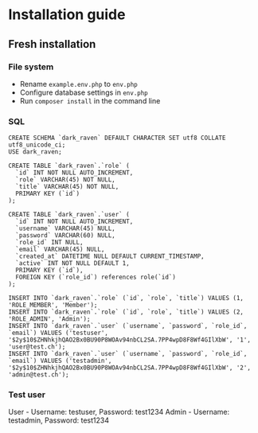 # Installation guide

## Fresh installation

### File system
- Rename `example.env.php` to `env.php`
- Configure database settings in `env.php`
- Run `composer install` in the command line

### SQL
```
CREATE SCHEMA `dark_raven` DEFAULT CHARACTER SET utf8 COLLATE utf8_unicode_ci;
USE dark_raven;

CREATE TABLE `dark_raven`.`role` (
  `id` INT NOT NULL AUTO_INCREMENT,
  `role` VARCHAR(45) NOT NULL,
  `title` VARCHAR(45) NOT NULL,
  PRIMARY KEY (`id`)
);

CREATE TABLE `dark_raven`.`user` (
  `id` INT NOT NULL AUTO_INCREMENT,
  `username` VARCHAR(45) NULL,
  `password` VARCHAR(60) NULL,
  `role_id` INT NULL,
  `email` VARCHAR(45) NULL,
  `created_at` DATETIME NULL DEFAULT CURRENT_TIMESTAMP,
  `active` INT NOT NULL DEFAULT 1,
  PRIMARY KEY (`id`),
  FOREIGN KEY (`role_id`) references role(`id`)
);

INSERT INTO `dark_raven`.`role` (`id`, `role`, `title`) VALUES (1, 'ROLE_MEMBER', 'Member');
INSERT INTO `dark_raven`.`role` (`id`, `role`, `title`) VALUES (2, 'ROLE_ADMIN', 'Admin');
INSERT INTO `dark_raven`.`user` (`username`, `password`, `role_id`, `email`) VALUES ('testuser', '$2y$10$ZHNhkjhQAO2Bx0BU90P8WOAv94nbCL2SA.7PP4wpD8F8Wf4GIlXbW', '1', 'user@test.ch');
INSERT INTO `dark_raven`.`user` (`username`, `password`, `role_id`, `email`) VALUES ('testadmin', '$2y$10$ZHNhkjhQAO2Bx0BU90P8WOAv94nbCL2SA.7PP4wpD8F8Wf4GIlXbW', '2', 'admin@test.ch');
```

### Test user
User - Username: testuser, Password: test1234
Admin - Username: testadmin, Password: test1234